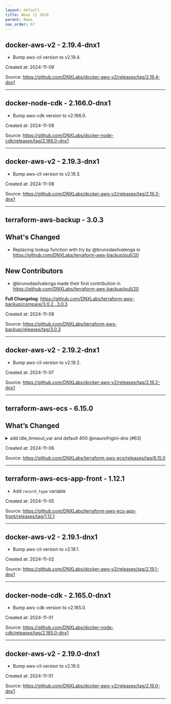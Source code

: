 ```yaml
---
layout: default
title: News 11 2024
parent: News
nav_order: 67
---
```




## docker-aws-v2 - 2.19.4-dnx1
- Bump aws-cli version to v2.19.4.

Created at: 2024-11-09

<!-- TODO: Include source link to the version tag -->
Source: https://github.com/DNXLabs/docker-aws-v2/releases/tag/2.19.4-dnx1

---


## docker-node-cdk - 2.166.0-dnx1
- Bump aws-cdk version to v2.166.0.

Created at: 2024-11-08

<!-- TODO: Include source link to the version tag -->
Source: https://github.com/DNXLabs/docker-node-cdk/releases/tag/2.166.0-dnx1

---


## docker-aws-v2 - 2.19.3-dnx1
- Bump aws-cli version to v2.19.3.

Created at: 2024-11-08

<!-- TODO: Include source link to the version tag -->
Source: https://github.com/DNXLabs/docker-aws-v2/releases/tag/2.19.3-dnx1

---


## terraform-aws-backup - 3.0.3
## What's Changed
* Replacing lookup function with try by @brunodasilvalenga in https://github.com/DNXLabs/terraform-aws-backup/pull/20

## New Contributors
* @brunodasilvalenga made their first contribution in https://github.com/DNXLabs/terraform-aws-backup/pull/20

**Full Changelog**: https://github.com/DNXLabs/terraform-aws-backup/compare/3.0.2...3.0.3

Created at: 2024-11-08

<!-- TODO: Include source link to the version tag -->
Source: https://github.com/DNXLabs/terraform-aws-backup/releases/tag/3.0.3

---


## docker-aws-v2 - 2.19.2-dnx1
- Bump aws-cli version to v2.19.2.

Created at: 2024-11-07

<!-- TODO: Include source link to the version tag -->
Source: https://github.com/DNXLabs/docker-aws-v2/releases/tag/2.19.2-dnx1

---


## terraform-aws-ecs - 6.15.0
## What’s Changed
<details>
  <summary>add idle_timeout_var and default 400 @maurofrigini-dnx (#63)</summary>
  
Describe the big picture of your changes here to communicate to the maintainers why we should accept this pull request. If it fixes a bug or resolves a feature request, be sure to link to that issue.

## Types of changes

What types of changes does your code introduce to <repo_name>?
_Put an `x` in the boxes that apply_

- [ ] Bugfix (non-breaking change which fixes an issue)
- [ ] New feature (non-breaking change which adds functionality)
- [ ] Breaking change (fix or feature that would cause existing functionality to not work as expected)
- [ ] Documentation Update (if none of the other choices apply)

## Checklist

_Put an `x` in the boxes that apply. You can also fill these out after creating the PR. If you're unsure about any of them, don't hesitate to ask. We're here to help! This is simply a reminder of what we are going to look for before merging your code._

- [ ] I have read the CONTRIBUTING.md doc.
- [ ] I have added necessary documentation (if appropriate).
- [ ] Any dependent changes have been merged and published in downstream modules.

## Further comments

If this is a relatively large or complex change, kick off the discussion by explaining why you chose the solution you did and what alternatives you considered, etc...
</details>


Created at: 2024-11-06

<!-- TODO: Include source link to the version tag -->
Source: https://github.com/DNXLabs/terraform-aws-ecs/releases/tag/6.15.0

---


## terraform-aws-ecs-app-front - 1.12.1
- Add `record_type` variable

Created at: 2024-11-05

<!-- TODO: Include source link to the version tag -->
Source: https://github.com/DNXLabs/terraform-aws-ecs-app-front/releases/tag/1.12.1

---


## docker-aws-v2 - 2.19.1-dnx1
- Bump aws-cli version to v2.19.1.

Created at: 2024-11-02

<!-- TODO: Include source link to the version tag -->
Source: https://github.com/DNXLabs/docker-aws-v2/releases/tag/2.19.1-dnx1

---


## docker-node-cdk - 2.165.0-dnx1
- Bump aws-cdk version to v2.165.0.

Created at: 2024-11-01

<!-- TODO: Include source link to the version tag -->
Source: https://github.com/DNXLabs/docker-node-cdk/releases/tag/2.165.0-dnx1

---


## docker-aws-v2 - 2.19.0-dnx1
- Bump aws-cli version to v2.19.0.

Created at: 2024-11-01

<!-- TODO: Include source link to the version tag -->
Source: https://github.com/DNXLabs/docker-aws-v2/releases/tag/2.19.0-dnx1

---

